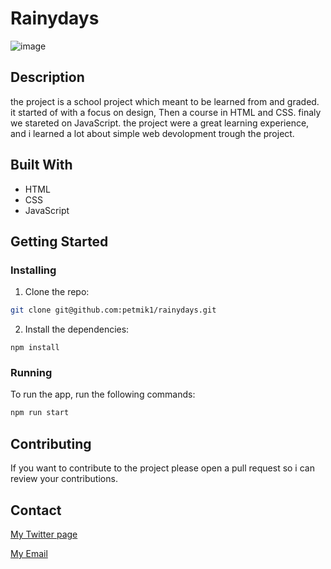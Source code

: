 
# Rainydays

![image](iamgesReadme/semesterProjectIndex.png)

## Description

the project is a school project which meant to be learned from and graded. it started of with a focus on design, Then a course in HTML and CSS. finaly we stareted on JavaScript. the project were a great learning experience, and i learned a lot about simple web devolopment trough the project. 

## Built With

- HTML
- CSS
- JavaScript

## Getting Started

### Installing

1. Clone the repo:

```bash
git clone git@github.com:petmik1/rainydays.git
```

2. Install the dependencies:

```
npm install
```

### Running

To run the app, run the following commands:

```bash
npm run start
```

## Contributing

If you want to contribute to the project please open a pull request so i can review your contributions. 

## Contact

[My Twitter page](https://twitter.com/EmilHatland)

[My Email](mailto:petter.mikalsen.pehm@mail.com)
